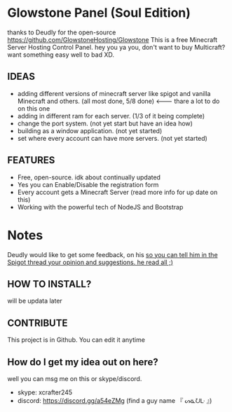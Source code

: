 # Glowstone Panel (Soul Edition)
thanks to Deudly for the open-source https://github.com/GlowstoneHosting/Glowstone
This is a free Minecraft Server Hosting Control Panel. hey you ya you, don't want to buy Multicraft? want something easy well to bad XD.
## IDEAS
- adding different versions of minecraft server like spigot and vanilla Minecraft and others. (all most done, 5/8 done) <--- thare a lot to do on this one
- adding in different ram for each server. (1/3 of it being complete)
- change the port system. (not yet start but have an idea how)
- building as a window application. (not yet started)
- set where every account can have more servers. (not yet started)

## FEATURES
- Free, open-source. idk about continually updated
- Yes you can Enable/Disable the registration form
- Every account gets a Minecraft Server (read more info for up date on this)
- Working with the powerful tech of NodeJS and Bootstrap

# Notes
Deudly would like to get some feedback, on his [so you can tell him in the Spigot thread your opinion and suggestions. he read all ;)](https://www.spigotmc.org/threads/glowstone-panel.227618/)

## HOW TO INSTALL?
will be updata later
## CONTRIBUTE
This project is in Github. You can edit it anytime
## How do I get my idea out on here?
well you can msg me on this or skype/discord.
- skype: xcrafter245
- discord: https://discord.gg/a54eZMg (find a guy name 『 ᔕᓏᘢᒷ 』)
